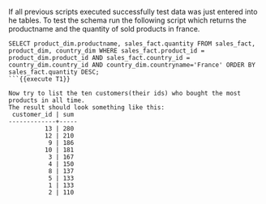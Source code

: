 If all previous scripts executed successfully test data was just entered into he tables.
To test the schema run the following script which returns the productname and the quantity of sold products in france.
```
SELECT product_dim.productname, sales_fact.quantity FROM sales_fact, product_dim, country_dim WHERE sales_fact.product_id = product_dim.product_id AND sales_fact.country_id = country_dim.country_id AND country_dim.countryname='France' ORDER BY sales_fact.quantity DESC;
```{{execute T1}}

Now try to list the ten customers(their ids) who bought the most products in all time.
The result should look something like this:
 customer_id | sum 
-------------+-----
          13 | 280
          12 | 210
           9 | 186
          10 | 181
           3 | 167
           4 | 150
           8 | 137
           5 | 133
           1 | 133
           2 | 110